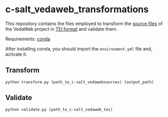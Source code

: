 # c-salt_vedaweb_transformations

This repository contains the files employed to transform the [source files](https://https://github.com/cceh/c-salt_vedaweb_sources) of the VedaWeb project in [TEI format](https://https://github.com/cceh/c-salt_vedaweb_tei) and validate them.

Requirements: [conda](https://docs.conda.io/en/latest/miniconda.html)

After installing conda, you should import the `environment.yml` file and, activate it.


## Transform

`python transform.py (path_to_c-salt_vedawebsources) (output_path)`


## Validate

`python validate.py (path_to_c-salt_vedaweb_tei)`
